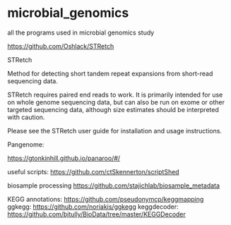# microbial_genomics
all the programs used in microbial genomics study


https://github.com/Oshlack/STRetch

STRetch

Method for detecting short tandem repeat expansions from short-read sequencing data.

STRetch requires paired end reads to work. It is primarily intended for use on whole genome sequencing data, but can also be run on exome or other targeted sequencing data, although size estimates should be interpreted with caution.

Please see the STRetch user guide for installation and usage instructions.


Pangenome:

https://gtonkinhill.github.io/panaroo/#/


useful scripts:
https://github.com/ctSkennerton/scriptShed

biosample processing
https://github.com/stajichlab/biosample_metadata


KEGG annotations:
https://github.com/pseudonymcp/keggmapping   
ggkegg: https://github.com/noriakis/ggkegg
keggdecoder: https://github.com/bjtully/BioData/tree/master/KEGGDecoder
